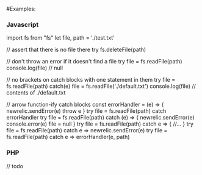 #Examples:
### Javascript
import fs from "fs"
let file, path = './test.txt'

// assert that there is no file there
try fs.deleteFile(path)

// don't throw an error if it doesn't find a file
try file = fs.readFile(path)
console.log(file) // null

// no brackets on catch blocks with one statement in them
try file = fs.readFile(path) catch(e) file = fs.readFile('./default.txt')
console.log(file) // contents of ./default.txt

// arrow function-ify catch blocks
const errorHandler = (e) => {
    newrelic.sendError(e)
    throw e
}
try file = fs.readFile(path) catch errorHandler
try file = fs.readFile(path) catch (e) => {
    newrelic.sendError(e)
    console.error(e)
    file = null
}
try file = fs.readFile(path) catch e => {
    //...
}
try file = fs.readFile(path) catch e => newrelic.sendError(e)
try file = fs.readFile(path) catch e => errorHandler(e, path)

### PHP
// todo